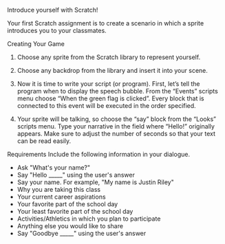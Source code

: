 Introduce yourself with Scratch!

Your first Scratch assignment is to create a scenario in which a sprite introduces you to your classmates. 

Creating Your Game
1.	Choose any sprite from the Scratch library to represent yourself.



2.	 Choose any backdrop from the library and insert it into your scene.

3.	Now it is time to write your script (or program). First, let’s tell the program when to display the speech bubble. From the “Events” scripts menu choose “When the green flag is clicked”. Every block that is connected to this event will be executed in the order specified.
 
4.	Your sprite will be talking, so choose the “say” block from the “Looks” scripts menu. Type your narrative in the field where “Hello!” originally appears. Make sure to adjust the number of seconds so that your text can be read easily.



Requirements
Include the following information in your dialogue.
* Ask "What's your name?"
* Say "Hello _____" using the user's answer
*	Say your name. For example, "My name is Justin Riley"
*	Why you are taking this class
*	Your current career aspirations
*	Your favorite part of the school day
*	Your least favorite part of the school day
*	Activities/Athletics in which you plan to participate
*	Anything else you would like to share
* Say "Goodbye _____" using the user's answer
